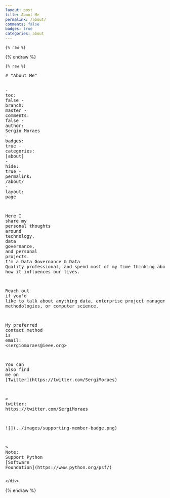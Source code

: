 ```yaml
---
layout: post
title: About Me
permalink: /about/
comments: false
badges: true
categories: about
---
```


<!--
#################################################
### THIS FILE WAS AUTOGENERATED! DO NOT EDIT! ###
#################################################
# file to edit: _notebooks/about.ipynb
-->

<div class="container" id="notebook-container">
        
    {% raw %}
    
<div class="cell border-box-sizing code_cell rendered">

</div>
    {% endraw %}

    {% raw %}
    
<div class="cell border-box-sizing code_cell rendered">
<div class="input">

<div class="inner_cell">
    <div class="input_area">
<div class=" highlight hl-ipython3"><pre><span></span><span class="c1"># &quot;About Me&quot;</span>

<span class="o">-</span> <span class="n">toc</span><span class="p">:</span> <span class="n">false</span>
<span class="o">-</span> <span class="n">branch</span><span class="p">:</span> <span class="n">master</span>
<span class="o">-</span> <span class="n">comments</span><span class="p">:</span> <span class="n">false</span>
<span class="o">-</span> <span class="n">author</span><span class="p">:</span> <span class="n">Sergio</span> <span class="n">Moraes</span>
<span class="o">-</span> <span class="n">badges</span><span class="p">:</span> <span class="n">true</span>
<span class="o">-</span> <span class="n">categories</span><span class="p">:</span> <span class="p">[</span><span class="n">about</span><span class="p">]</span>
<span class="o">-</span> <span class="n">hide</span><span class="p">:</span> <span class="n">true</span>
<span class="o">-</span> <span class="n">permalink</span><span class="p">:</span> <span class="o">/</span><span class="n">about</span><span class="o">/</span>
<span class="o">-</span> <span class="n">layout</span><span class="p">:</span> <span class="n">page</span> 

<span class="n">Here</span> <span class="n">I</span> <span class="n">share</span> <span class="n">my</span> <span class="n">personal</span> <span class="n">thoughts</span> <span class="n">around</span> <span class="n">technology</span><span class="p">,</span> <span class="n">data</span> <span class="n">governance</span><span class="p">,</span> <span class="ow">and</span> <span class="n">personal</span> <span class="n">projects</span><span class="o">.</span> <span class="n">I</span><span class="s1">&#39;m a Data Governance &amp; Data Quality professional, and spend most of my time thinking about data and how it influences our lives.</span>

<span class="n">Reach</span> <span class="n">out</span> <span class="k">if</span> <span class="n">you</span><span class="s1">&#39;d like to talk about anything data, enterprise project management methodologies, or computer science.</span>


<span class="n">My</span> <span class="n">preferred</span> <span class="n">contact</span> <span class="n">method</span> <span class="ow">is</span> <span class="n">email</span><span class="p">:</span> <span class="o">&lt;</span><span class="n">sergiomoraes</span><span class="nd">@ieee</span><span class="o">.</span><span class="n">org</span><span class="o">&gt;</span>

<span class="n">You</span> <span class="n">can</span> <span class="n">also</span> <span class="n">find</span> <span class="n">me</span> <span class="n">on</span> <span class="p">[</span><span class="n">Twitter</span><span class="p">](</span><span class="n">https</span><span class="p">:</span><span class="o">//</span><span class="n">twitter</span><span class="o">.</span><span class="n">com</span><span class="o">/</span><span class="n">SergiMoraes</span><span class="p">)</span>

<span class="o">&gt;</span> <span class="n">twitter</span><span class="p">:</span> <span class="n">https</span><span class="p">:</span><span class="o">//</span><span class="n">twitter</span><span class="o">.</span><span class="n">com</span><span class="o">/</span><span class="n">SergiMoraes</span>

<span class="o">![](</span>../images/supporting-member-badge.png<span class="o">)</span>

<span class="o">&gt;</span> <span class="n">Note</span><span class="p">:</span> <span class="n">Support</span> <span class="n">Python</span> <span class="p">[</span><span class="n">Software</span> <span class="n">Foundation</span><span class="p">](</span><span class="n">https</span><span class="p">:</span><span class="o">//</span><span class="n">www</span><span class="o">.</span><span class="n">python</span><span class="o">.</span><span class="n">org</span><span class="o">/</span><span class="n">psf</span><span class="o">/</span><span class="p">)</span>
</pre></div>

    </div>
</div>
</div>

</div>
    {% endraw %}

</div>
